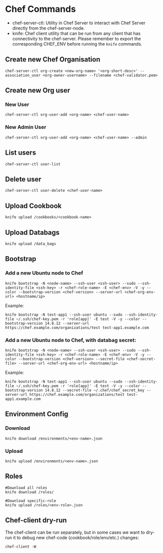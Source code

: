 # Chef Commands
- chef-server-ctl: Utility in Chef Server to interact with Chef Server directly from the chef-server-node.
- knife: Chef client utility that can be run from any client that has connectivity to the chef-server. Please remember to export the corresponding CHEF_ENV before running the ```knife``` commands.

## Create new Chef Organisation
```
chef-server-ctl org-create <new-org-name> '<org-short-desc>' --association_user <org-owner-username> --filename <chef-validator.pem>
```

## Create new Org user

### New User
```
chef-server-ctl org-user-add <org-name> <chef-user-name> 
```

### New Admin User
```
chef-server-ctl org-user-add <org-name> <chef-user-name> --admin
```

## List users
```
chef-server-ctl user-list
```

## Delete user
```
chef-server-ctl user-delete <chef-user-name>
```

## Upload Cookbook
```
knife upload /cookbooks/<cookbook-name>
```

## Upload Databags
```
knife upload /data_bags
```

## Bootstrap
### Add a new Ubuntu node to Chef
```
knife bootstrap -N <node-name> --ssh-user <ssh-user> --sudo --ssh-identity-file <ssh-key> -r <chef-role-name> -E <chef-env> -V -y --color --bootstrap-version <chef-version> --server-url <chef-org-env-url> <hostname/ip>
```

Example:
```
knife bootstrap -N test-app1 --ssh-user ubuntu --sudo --ssh-identity-file ~/.ssh/chef-key.pem -r 'role[app]' -E test -V -y --color --bootstrap-version 14.8.12 --server-url https://chef.example.com/organizations/test test-app1.example.com
```

### Add a new Ubuntu node to Chef, with databag secret:
```
knife bootstrap -N <node-name> --ssh-user <ssh-user> --sudo --ssh-identity-file <ssh-key> -r <chef-role-name> -E <chef-env> -V -y --color --bootstrap-version <chef-version> --secret-file <chef-secret-file> --server-url <chef-org-env-url> <hostname/ip>
```

Example:
```
knife bootstrap -N test-app1 --ssh-user ubuntu --sudo --ssh-identity-file ~/.ssh/chef-key.pem -r 'role[app]' -E test -V -y --color --bootstrap-version 14.8.12 --secret-file ~/.chef/chef_secret_key --server-url https://chef.example.com/organizations/test test-app1.example.com
```

## Environment Config
### Download
```
knife download /environments/<env-name>.json 
```

### Upload
```
knife upload /environments/<env-name>.json
```

## Roles
```
#Download all roles
knife download /roles/

#Download specific-role
knife upload /roles/<env-role>.json
```

## Chef-client dry-run
The chef-client can be run separately, but in some cases we want to dry-run it to debug new chef-code (cookbook/role/env/etc.) changes:
```
chef-client -W
```
